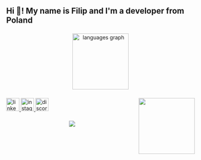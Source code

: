 <h2 align="left">Hi 👋! My name is Filip and I'm a developer from Poland</h2>

###

<div align="center">
  <img src="https://github-readme-stats.vercel.app/api/top-langs?username=MrPhilip7&locale=en&hide_title=false&layout=compact&card_width=320&langs_count=5&theme=dracula&hide_border=false" height="150" alt="languages graph"  />
</div>

###

<img align="right" height="150" src="https://scontent-waw2-2.xx.fbcdn.net/v/t39.30808-6/481330376_9257569491005207_163070000584934920_n.jpg?_nc_cat=101&ccb=1-7&_nc_sid=6ee11a&_nc_ohc=oojF0_7P2ZIQ7kNvgFU64Ks&_nc_oc=AdgPrQEnopxnPa3zYm_Yns6XZtUeONF8ZrHZxr3nqUY2p0s6R138EbnyVrfE0BIssQM&_nc_zt=23&_nc_ht=scontent-waw2-2.xx&_nc_gid=Atc9DMFefgZMkwO_kVLNLvu&oh=00_AYGKdnXjKm583zNP07_XgBMIyHM3dNZKu2cLuGneT4JJQQ&oe=67D3BA4A"  />


<div align="left">
  <a href="https://www.linkedin.com/in/filip-czerwi%C5%84ski-8629591b3/" target="_blank">
    <img src="https://img.shields.io/static/v1?message=LinkedIn&logo=linkedin&label=&color=0077B5&logoColor=white&labelColor=&style=for-the-badge" height="35" alt="linkedin logo"  />
  </a>
  <a href="https://www.instagram.com/f.czer/" target="_blank">
    <img src="https://img.shields.io/static/v1?message=Instagram&logo=instagram&label=&color=E4405F&logoColor=white&labelColor=&style=for-the-badge" height="35" alt="instagram logo"  />
  </a>
  <a href="https://discord.gg/H24xwqEt" target="_blank">
    <img src="https://img.shields.io/static/v1?message=Discord&logo=discord&label=&color=7289DA&logoColor=white&labelColor=&style=for-the-badge" height="35" alt="discord logo"  />
  </a>
</div>

###
<!--
<br clear="both">

<picture>
  <source media="(prefers-color-scheme: dark)" srcset="https://raw.githubusercontent.com/MrPhilip7/MrPhilip7/output/github-snake-dark.svg" />
  <source media="(prefers-color-scheme: light)" srcset="https://raw.githubusercontent.com/MrPhilip7/MrPhilip7/output/github-snake.svg" />
  <img alt="github-snake" src="https://raw.githubusercontent.com/MrPhilip7/MrPhilip7/output/github-snake.svg" />
</picture>

###
-->

<div align="center">
  <img src="https://profile-counter.glitch.me/MrPhilip7/count.svg?"  />
</div>

###
